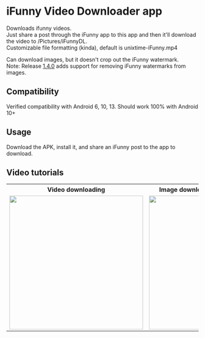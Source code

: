 # iFunny Video Downloader app
Downloads ifunny videos. \
Just share a post through the iFunny app to this app and then it'll download the video to /Pictures/iFunnyDL. \
Customizable file formatting (kinda), default is unixtime-iFunny.mp4

Can download images, but it doesn't crop out the iFunny watermark. \
Note: Release [1.4.0](https://github.com/anthony1x6000/iFunnyDL/releases/tag/1.4.0) adds support for removing iFunny watermarks from images. 

## Compatibility
Verified compatibility with Android 6, 10, 13. 
Should work 100% with Android 10+ 

## Usage
Download the APK, install it, and share an iFunny post to the app to download. 
## Video tutorials
<table>
  <tr>
    <th>Video downloading</th>
    <th>Image downloading and autocropping</th>
  </tr>
  <tr>
    <td><a href="https://imgur.com/KhgcT8b"><img width=350 src="https://i.imgur.com/72w0sI0.png" /></a></td>
    <td><a href="https://imgur.com/qavUX3N"><img width=350 src="https://i.imgur.com/5m3uo8h.png" /></a></td>
  </tr>
</table>

<!-- ## Known bugs -->
<!-- The following error message comes up after the app is done cropping an image. This is caused by the app not asking FileInputStream to close. 
```agsl
    E/System: java.io.IOException: close failed: EACCES (Permission denied)
``` -->
